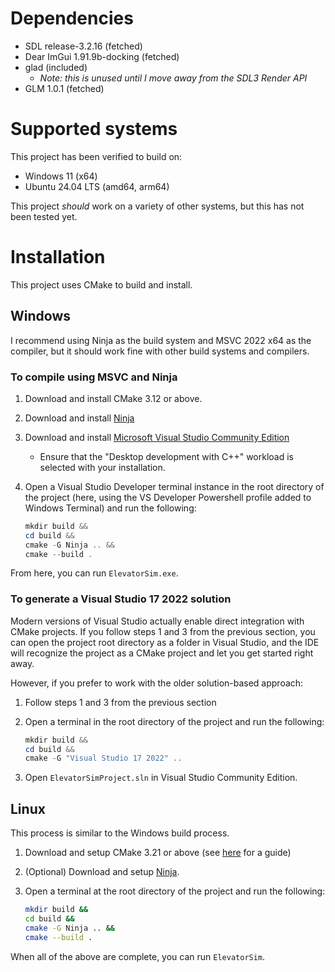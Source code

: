 # Dependencies

- SDL release-3.2.16 (fetched)
- Dear ImGui 1.91.9b-docking (fetched)
- glad (included)
  - *Note: this is unused until I move away from the SDL3 Render API*
- GLM 1.0.1 (fetched)

# Supported systems

This project has been verified to build on:

- Windows 11 (x64)
- Ubuntu 24.04 LTS (amd64, arm64)

This project _should_ work on a variety of other systems, but this has not been tested yet.

# Installation

This project uses CMake to build and install.

## Windows

I recommend using Ninja as the build system and MSVC 2022 x64 as the compiler, but it should work fine with other build systems and compilers.

### To compile using MSVC and Ninja

1. Download and install CMake 3.12 or above.
2. Download and install [Ninja](https://github.com/ninja-build/ninja/wiki/Pre-built-Ninja-packages)
3. Download and install [Microsoft Visual Studio Community Edition](https://visualstudio.microsoft.com/thank-you-downloading-visual-studio/?sku=Community&channel=Release&version=VS2022&source=VSLandingPage&cid=2030&passive=false)
    - Ensure that the "Desktop development with C++" workload is selected with your installation.
4. Open a Visual Studio Developer terminal instance in the root directory of the project (here, using the VS Developer Powershell profile added to Windows Terminal) and run the following:

    ```powershell
    mkdir build &&
    cd build &&
    cmake -G Ninja .. &&
    cmake --build .
    ```

From here, you can run `ElevatorSim.exe`.

### To generate a Visual Studio 17 2022 solution

Modern versions of Visual Studio actually enable direct integration with CMake projects. If you follow steps 1 and 3 from the previous section, you can open the project root directory as a folder in Visual Studio, and the IDE will recognize the project as a CMake project and let you get started right away.

However, if you prefer to work with the older solution-based approach:

1. Follow steps 1 and 3 from the previous section
2. Open a terminal in the root directory of the project and run the following:

   ```powershell
   mkdir build &&
   cd build &&
   cmake -G "Visual Studio 17 2022" ..
   ```
3. Open `ElevatorSimProject.sln` in Visual Studio Community Edition.

## Linux

This process is similar to the Windows build process.

1. Download and setup CMake 3.21 or above (see [here](https://www.linuxfordevices.com/tutorials/linux/install-cmake-on-linux) for a guide)
2. (Optional) Download and setup [Ninja](https://github.com/ninja-build/ninja/wiki/Pre-built-Ninja-packages).
3. Open a terminal at the root directory of the project and run the following:

    ```bash
    mkdir build &&
    cd build &&
    cmake -G Ninja .. &&
    cmake --build .
    ```

When all of the above are complete, you can run `ElevatorSim`.

